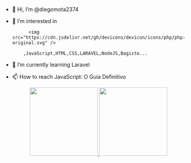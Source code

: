 - 👋 Hi, I’m @diegomota2374
- 👀 I’m interested in 
            
            <img src="https://cdn.jsdelivr.net/gh/devicons/devicon/icons/php/php-original.svg" />
          
          ,JavaScript,HTML,CSS,LARAVEL,NodeJS,Bagisto...
- 🌱 I’m currently learning Laravel
- 📫 How to reach JavaScript: O Guia Definitivo
<div align="center">
  <a href="https://github.com/diegomota2374">
  <img height="180em" src="https://github-readme-stats.vercel.app/api?username=diegomota2374&show_icons=true&theme=dark&include_all_commits=true&count_private=true"/>
  <img height="180em" src="https://github-readme-stats.vercel.app/api/top-langs/?username=diegomota2374&layout=compact&langs_count=7&theme=dark"/>
</div>
